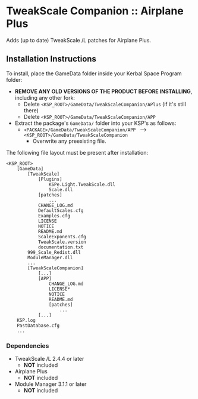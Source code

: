 # TweakScale Companion :: Airplane Plus

Adds (up to date) TweakScale /L patches for Airplane Plus.


## Installation Instructions

To install, place the GameData folder inside your Kerbal Space Program folder:

* **REMOVE ANY OLD VERSIONS OF THE PRODUCT BEFORE INSTALLING**, including any other fork:
	+ Delete `<KSP_ROOT>/GameData/TweakScaleCompanion/APlus` (if it's still there)
	+ Delete `<KSP_ROOT>/GameData/TweakScaleCompanion/APP`
* Extract the package's `GameData/` folder into your KSP's as follows:
	+ `<PACKAGE>/GameData/TweakScaleCompanion/APP ` --> `<KSP_ROOT>/GameData/TweakScaleCompanion`
		- Overwrite any preexisting file.

The following file layout must be present after installation:

```
<KSP_ROOT>
	[GameData]
		[TweakScale]
			[Plugins]
				KSPe.Light.TweakScale.dll
				Scale.dll
			[patches]
				...
			CHANGE_LOG.md
			DefaultScales.cfg
			Examples.cfg
			LICENSE
			NOTICE
			README.md
			ScaleExponents.cfg
			TweakScale.version
			documentation.txt
		999_Scale_Redist.dll
		ModuleManager.dll
		...
		[TweakScaleCompanion]
			[...]
			[APP]
				CHANGE_LOG.md
				LICENSE*
				NOTICE
				README.md
				[patches]
					...
			[...]
	KSP.log
	PastDatabase.cfg
	...
```


### Dependencies

* TweakScale /L 2.4.4 or later
	+ **NOT** included
* Airplane Plus
	+ **NOT** included 
* Module Manager 3.1.1 or later
	+ **NOT** included

